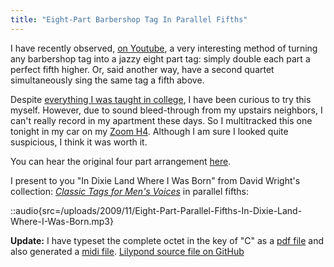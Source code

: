 ```yaml
---
title: "Eight-Part Barbershop Tag In Parallel Fifths"
---
```


I have recently observed, [on Youtube](http://www.youtube.com/watch?v=8TbBZkh9PIs), a very interesting method of turning any barbershop tag into a jazzy eight part tag: simply double each part a perfect fifth higher. Or, said another way, have a second quartet simultaneously sing the same tag a fifth above.

Despite [everything I was taught in college](http://en.wikipedia.org/wiki/Consecutive_fifths), I have been curious to try this myself. However, due to sound bleed-through from my upstairs neighbors, I can't really record in my apartment these days. So I multitracked this one tonight in my car on my [Zoom H4](http://www.amazon.com/gp/product/B000LGA2K6?ie=UTF8&amp;tag=winterjourna-20&amp;linkCode=as2&amp;camp=1789&amp;creative=390957&amp;creativeASIN=B000LGA2K6). Although I am sure I looked quite suspicious, I think it was worth it.

You can hear the original four part arrangement [here](/blog/in-dixie-land-where-i-was-born/).

I present to you "In Dixie Land Where I Was Born" from David Wright's collection: _[Classic Tags for Men's Voices](http://www.stampedecitychorus.com/classic_tags_men2.pdf)_ in parallel fifths:

::audio{src=/uploads/2009/11/Eight-Part-Parallel-Fifths-In-Dixie-Land-Where-I-Was-Born.mp3}

**Update:** I have typeset the complete octet in the key of "C" as a [pdf file](/uploads/2009/11/eight-part-dixie-land-tag.pdf) and also generated a [midi file](/uploads/2009/11/eight-part-dixie-land-tag.midi).
[Lilypond source file on GitHub](https://github.com/captbaritone/eldredge-dixie_land_parallel_fifths)
